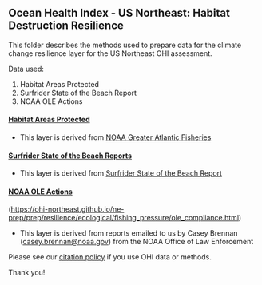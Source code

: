 ## Ocean Health Index - US Northeast: Habitat Destruction Resilience

This folder describes the methods used to prepare data for the climate change resilience layer for the US Northeast OHI assessment. 

Data used:
1. Habitat Areas Protected
2. Surfrider State of the Beach Report
3. NOAA OLE Actions


#### [Habitat Areas Protected](https://ohi-northeast.github.io/ne-prep/prep/resilience/ecological/habitat_destruction/hab_area_protected.html)
- This layer is derived from [NOAA Greater Atlantic Fisheries](https://www.greateratlantic.fisheries.noaa.gov/educational_resources/gis/data/)

#### [Surfrider State of the Beach Reports](https://ohi-northeast.github.io/ne-prep/prep/resilience/ecological/climate_change/climate_action.html)
- This layer is derived from [Surfrider State of the Beach Report](https://www.surfrider.org/coastal-blog/entry/2017-state-of-the-beach-report)

#### [NOAA OLE Actions](https://ohi-northeast.github.io/ne-prep/prep/resilience/ecological/fishing_pressure/ole_enforce.html)
(https://ohi-northeast.github.io/ne-prep/prep/resilience/ecological/fishing_pressure/ole_compliance.html)
- This layer is derived from reports emailed to us by Casey Brennan (casey.brennan@noaa.gov) from the NOAA Office of Law Enforcement

Please see our [citation policy](http://ohi-science.org/citation-policy/) if you use OHI data or methods.

Thank you!

